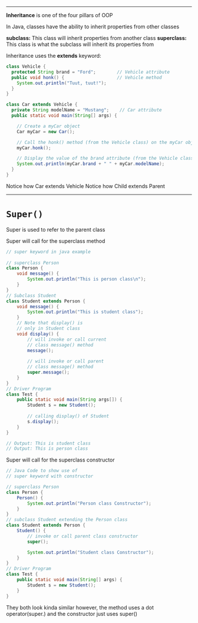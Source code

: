 
---
**Inheritance** is one of the four pillars of OOP

In Java, classes have the ability to inherit properties from other classes

**subclass:** This class will inherit properties from another class
**superclass:** This class is what the subclass will inherit its properties from

Inheritance uses the **extends** keyword:

```java
class Vehicle {
  protected String brand = "Ford";        // Vehicle attribute
  public void honk() {                    // Vehicle method
    System.out.println("Tuut, tuut!");
  }
}

class Car extends Vehicle {
  private String modelName = "Mustang";    // Car attribute
  public static void main(String[] args) {

    // Create a myCar object
    Car myCar = new Car();

    // Call the honk() method (from the Vehicle class) on the myCar object
    myCar.honk();

    // Display the value of the brand attribute (from the Vehicle class) and the value of the modelName from the Car class
    System.out.println(myCar.brand + " " + myCar.modelName);
  }
}
```

Notice how Car extends Vehicle
Notice how Child extends Parent

---
# `Super()`

Super is used to refer to the parent class

Super will call for the superclass method

```java
// super keyword in java example 
  
// superclass Person 
class Person { 
    void message() { 
        System.out.println("This is person class\n"); 
    } 
} 
// Subclass Student 
class Student extends Person { 
    void message() { 
        System.out.println("This is student class"); 
    } 
    // Note that display() is 
    // only in Student class 
    void display() { 
        // will invoke or call current 
        // class message() method 
        message(); 
  
        // will invoke or call parent 
        // class message() method 
        super.message(); 
    } 
} 
// Driver Program 
class Test { 
    public static void main(String args[]) { 
        Student s = new Student(); 
  
        // calling display() of Student 
        s.display(); 
    } 
}

// Output: This is student class
// Output: This is person class
```

Super will call for the superclass constructor

```java
// Java Code to show use of 
// super keyword with constructor 

// superclass Person 
class Person { 
	Person() { 
		System.out.println("Person class Constructor"); 
	} 
} 
// subclass Student extending the Person class 
class Student extends Person { 
	Student() { 
		// invoke or call parent class constructor 
		super(); 

		System.out.println("Student class Constructor"); 
	} 
} 
// Driver Program 
class Test { 
	public static void main(String[] args) { 
		Student s = new Student(); 
	} 
}

```

They both look kinda similar however, 
the method uses a dot operator(super.)
and the constructor just uses super()